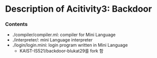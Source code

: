 # Description of Acitivity3: Backdoor

### Contents

* ./compiler/compiler.ml: compiler for Mini Language
* ./interpreter/: mini Language interpreter
* ./login/login.mini: login program written in Mini Language
    * KAIST-IS521/backdoor-blukat29를 fork 함
